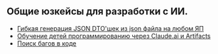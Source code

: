 ## Общие юзкейсы для разработки с ИИ.

- [Гибкая генерация JSON DTO'шек из json файла на любом ЯП](https://github.com/it-beard/evocoders-usecases/blob/main/general/json-dto_generate.md)
- [Обучение детей программированию через Claude.ai и Artifacts](https://github.com/it-beard/evocoders-usecases/blob/main/general/programming_for_children_artifacts.md)
- [Поиск багов в коде](https://github.com/it-beard/evocoders-usecases/blob/main/general/bugs_search.md)
